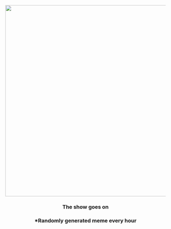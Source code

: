 <p align="center">
        <img src="https://i.redd.it/b5o0gdd5l8m81.gif" width="600" height="600">
        </p>
        <h3 align="center">The show goes on</h3>
        <h3 align="center">*Randomly generated meme every hour</h3>
    